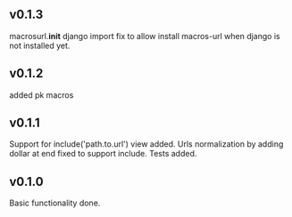 v0.1.3
------

macrosurl.__init__ django import fix to allow install macros-url when django is not installed yet.

v0.1.2
------

added pk macros

v0.1.1
------

Support for include('path.to.url') view added. Urls normalization by adding dollar at end fixed to support include. Tests added.

v0.1.0
------

Basic functionality done.